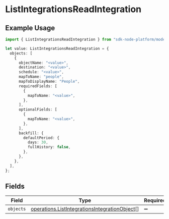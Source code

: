 # ListIntegrationsReadIntegration

## Example Usage

```typescript
import { ListIntegrationsReadIntegration } from "sdk-node-platform/models/operations";

let value: ListIntegrationsReadIntegration = {
  objects: [
    {
      objectName: "<value>",
      destination: "<value>",
      schedule: "<value>",
      mapToName: "people",
      mapToDisplayName: "People",
      requiredFields: [
        {
          mapToName: "<value>",
        },
      ],
      optionalFields: [
        {
          mapToName: "<value>",
        },
      ],
      backfill: {
        defaultPeriod: {
          days: 30,
          fullHistory: false,
        },
      },
    },
  ],
};
```

## Fields

| Field                                                                                                          | Type                                                                                                           | Required                                                                                                       | Description                                                                                                    |
| -------------------------------------------------------------------------------------------------------------- | -------------------------------------------------------------------------------------------------------------- | -------------------------------------------------------------------------------------------------------------- | -------------------------------------------------------------------------------------------------------------- |
| `objects`                                                                                                      | [operations.ListIntegrationsIntegrationObject](../../models/operations/listintegrationsintegrationobject.md)[] | :heavy_minus_sign:                                                                                             | N/A                                                                                                            |